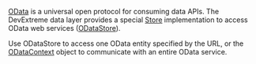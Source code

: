 [OData](https://www.odata.org) is a universal open protocol for consuming data APIs. The DevExtreme data layer provides a special [Store](/Documentation/Guide/Data_Layer/Data_Layer/#What_Are_Stores) implementation to access OData web services ([ODataStore](/api-reference/30%20Data%20Layer/ODataStore '/Documentation/ApiReference/Data_Layer/ODataStore/')). 

Use ODataStore to access one OData entity specified by the URL, or the [ODataContext](/api-reference/30%20Data%20Layer/ODataContext '/Documentation/ApiReference/Data_Layer/ODataContext/') object to communicate with an entire OData service.

